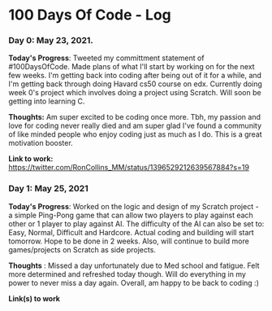 # 100 Days Of Code - Log

### Day 0: May 23, 2021.

**Today's Progress**: Tweeted my committment statement of #100DaysOfCode. Made plans of what I'll start by working on for the next few weeks. I'm getting back into coding after being out of it for a while, and I'm getting back through doing Havard cs50 course on edx. Currently doing week 0's project which involves doing a project using Scratch. Will soon be getting into learning C.

**Thoughts:** Am super excited to be coding once more. Tbh, my passion and love for coding never really died and am super glad I've found a community of like minded people who enjoy coding just as much as I do. This is a great motivation booster.

**Link to work:** https://twitter.com/RonCollins_MM/status/1396529212639567884?s=19



### Day 1: May 25, 2021

**Today's Progress**: Worked on the logic and design of my Scratch project - a simple Ping-Pong game that can allow two players to play against each other or 1 player to play against AI. The difficulty of the AI can also be set to: Easy, Normal, Difficult and Hardcore. Actual coding and building will start tomorrow. Hope to be done in 2 weeks. Also, will continue to build more games/projects on Scratch as side projects.

**Thoughts** : Missed a day unfortunately due to Med school and fatigue. Felt more determined and refreshed today though. Will do everything in my power to never miss a day again. Overall, am happy to be back to coding :)

**Link(s) to work**
